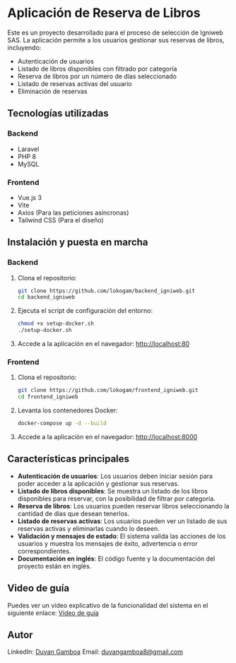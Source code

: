 # Aplicación de Reserva de Libros

Este es un proyecto desarrollado para el proceso de selección de Igniweb SAS. La aplicación permite a los usuarios gestionar sus reservas de libros, incluyendo:

- Autenticación de usuarios 
- Listado de libros disponibles con filtrado por categoría
- Reserva de libros por un número de días seleccionado
- Listado de reservas activas del usuario
- Eliminación de reservas

## Tecnologías utilizadas

### Backend
- Laravel 
- PHP 8
- MySQL

### Frontend
- Vue.js 3
- Vite
- Axios (Para las peticiones asíncronas)
- Tailwind CSS (Para el diseño)

## Instalación y puesta en marcha

### Backend

1. Clona el repositorio:
   ```bash
   git clone https://github.com/lokogam/backend_igniweb.git
   cd backend_igniweb
   ```
2. Ejecuta el script de configuración del entorno:
   ```bash
   chmod +x setup-docker.sh
   ./setup-docker.sh
   ```
3. Accede a la aplicación en el navegador: [http://localhost:80](http://localhost:80)

### Frontend

1. Clona el repositorio:
   ```bash
   git clone https://github.com/lokogam/frontend_igniweb.git
   cd frontend_igniweb
   ```
2. Levanta los contenedores Docker:
   ```bash
   docker-compose up -d --build
   ```
3. Accede a la aplicación en el navegador: [http://localhost:8000](http://localhost:8000)

## Características principales

- **Autenticación de usuarios**: Los usuarios deben iniciar sesión para poder acceder a la aplicación y gestionar sus reservas.
- **Listado de libros disponibles**: Se muestra un listado de los libros disponibles para reservar, con la posibilidad de filtrar por categoría.
- **Reserva de libros**: Los usuarios pueden reservar libros seleccionando la cantidad de días que desean tenerlos.
- **Listado de reservas activas**: Los usuarios pueden ver un listado de sus reservas activas y eliminarlas cuando lo deseen.
- **Validación y mensajes de estado**: El sistema valida las acciones de los usuarios y muestra los mensajes de éxito, advertencia o error correspondientes.
- **Documentación en inglés**: El código fuente y la documentación del proyecto están en inglés.

## Video de guía

Puedes ver un video explicativo de la funcionalidad del sistema en el siguiente enlace: [Video de guía](#)

## Autor
LinkedIn: [Duvan Gamboa](https://www.linkedin.com/in/duvan-gamboa-5193951b2/)
Email: [duvangamboa8@gmail.com](mailto:duvangamboa8@gmail.com) 